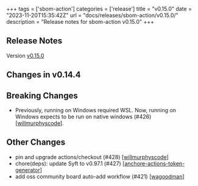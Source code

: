 +++
tags = ['sbom-action']
categories = ['release']
title = "v0.15.0"
date = "2023-11-20T15:35:42Z"
url = "docs/releases/sbom-action/v0.15.0/"
description = "Release notes for sbom-action v0.15.0"
+++

## Release Notes

Version [v0.15.0](https://github.com/anchore/sbom-action/releases/tag/v0.15.0)

## Changes in v0.14.4

## Breaking Changes

- Previously, running on Windows required WSL. Now, running on Windows expects to be run on native windows (#426) [[willmurphyscode](https://github.com/willmurphyscode)].

## Other Changes

- pin and upgrade actions/checkout (#428) [[willmurphyscode](https://github.com/willmurphyscode)]
- chore(deps): update Syft to v0.97.1 (#427) [[anchore-actions-token-generator](https://github.com/anchore-actions-token-generator)]
- add oss community board auto-add workflow (#421) [[wagoodman](https://github.com/wagoodman)]
